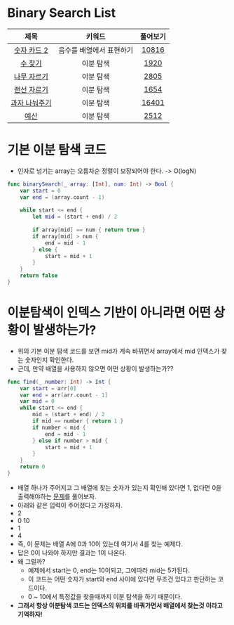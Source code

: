 # Binary Search List
| 제목 | 키워드 | 풀어보기 |
| :-: | :-: | :-: |
| [숫자 카드 2](https://github.com/KayAhn0126/SwiftCT/tree/main/BinarySearch/NumberCard2) | 음수를 배열에서 표현하기 | [10816](https://www.acmicpc.net/problem/10816) |
| [수 찾기](https://github.com/KayAhn0126/SwiftCT/tree/main/BinarySearch/FindingNumber) | 이분 탐색 | [1920](https://www.acmicpc.net/problem/1920) |
| [나무 자르기](https://github.com/KayAhn0126/SwiftCT/tree/main/BinarySearch/CuttingTree) | 이분 탐색 | [2805](https://www.acmicpc.net/problem/2805) |
| [랜선 자르기](https://github.com/KayAhn0126/SwiftCT/tree/main/BinarySearch/CuttingLanCable) | 이분 탐색 | [1654](https://www.acmicpc.net/problem/1654) |
| [과자 나눠주기](https://github.com/KayAhn0126/SwiftCT/tree/main/BinarySearch/SharingSnack) | 이분 탐색 | [16401](https://www.acmicpc.net/problem/16401) |
| [예산](https://github.com/KayAhn0126/SwiftCT/tree/main/BinarySearch/Budget) | 이분 탐색| [2512](https://www.acmicpc.net/problem/2512) |

# 기본 이분 탐색 코드
- 인자로 넘기는 array는 오름차순 정렬이 보장되어야 한다. -> O(logN)
```swift
func binarySearch(_ array: [Int], num: Int) -> Bool {
    var start = 0
    var end = (array.count - 1)
    
    while start <= end {
        let mid = (start + end) / 2
        
        if array[mid] == num { return true }
        if array[mid] > num {
            end = mid - 1
        } else {
            start = mid + 1
        }
    }
    return false
}
```

# 이분탐색이 인덱스 기반이 아니라면 어떤 상황이 발생하는가?
- 위의 기본 이분 탐색 코드를 보면 mid가 계속 바뀌면서 array에서 mid 인덱스가 찾는 숫자인지 확인한다.
- 근데, 만약 배열을 사용하지 않으면 어떤 상황이 발생하는가??
```swift
func find(_ number: Int) -> Int {
    var start = arr[0]
    var end = arr[arr.count - 1]
    var mid = 0
    while start <= end {
        mid = (start + end) / 2
        if mid == number { return 1 }
        if number < mid {
            end = mid - 1
        } else if number > mid {
            start = mid + 1
        }
    }
    return 0
}
```
- 배열 하나가 주어지고 그 배열에 찾는 숫자가 있는지 확인해 있다면 1, 없다면 0을 출력해야하는 [문제](https://www.acmicpc.net/problem/1920)를 풀어보자.
- 아래와 같은 입력이 주어졌다고 가정하자.
- 2
- 0 10
- 1
- 4
- 즉, 이 문제는 배열 A에 0과 10이 있는데 여기서 4를 찾는 예제다.
- 답은 0이 나와야 하지만 결과는 1이 나온다.
- 왜 그럴까?
    - 예제에서 start는 0, end는 10이되고, 그에따라 mid는 5가된다.
    - 이 코드는 어떤 숫자가 start와 end 사이에 있다면 무조건 있다고 판단하는 코드이다.
    - 0 ~ 10에서 특정값을 찾을때까지 이분 탐색을 하기 때문이다.
- **그래서 항상 이분탐색 코드는 인덱스의 위치를 바꿔가면서 배열에서 찾는것 이라고 기억하자!**

